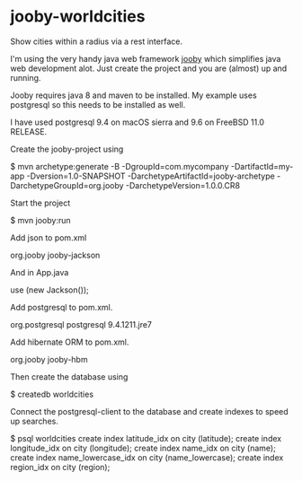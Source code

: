 # jooby-worldcities
Show cities within a radius via a rest interface.

I'm using the very handy java web framework [jooby][1] which simplifies java web development alot. Just
create the project and you are (almost) up and running.

Jooby requires java 8 and maven to be installed. My example uses postgresql so this needs to be installed as well.

I have used postgresql 9.4 on macOS sierra and 9.6 on FreeBSD 11.0 RELEASE.

Create the jooby-project using

$ mvn archetype:generate -B -DgroupId=com.mycompany -DartifactId=my-app -Dversion=1.0-SNAPSHOT -DarchetypeArtifactId=jooby-archetype -DarchetypeGroupId=org.jooby -DarchetypeVersion=1.0.0.CR8

Start the project

$ mvn jooby:run

Add json to pom.xml

<!-- Jackson json -->
<dependency>
  <groupId>org.jooby</groupId>
  <artifactId>jooby-jackson</artifactId>
</dependency>

And in App.java

use (new Jackson());

Add postgresql to pom.xml.

<!-- postgresql -->
<dependency>
  <groupId>org.postgresql</groupId>
  <artifactId>postgresql</artifactId>
  <version>9.4.1211.jre7</version>
</dependency>

Add hibernate ORM to pom.xml.

<!-- hibernate orm -->
<dependency>
 <groupId>org.jooby</groupId>
 <artifactId>jooby-hbm</artifactId>
</dependency>

Then create the database using

$ createdb worldcities

Connect the postgresql-client to the database and create indexes to speed up searches.

$ psql worldcities
create index latitude_idx on city (latitude);
create index longitude_idx on city (longitude);
create index name_idx on city (name);
create index name_lowercase_idx on city (name_lowercase);
create index region_idx on city (region);


[1]: http://jooby.org
